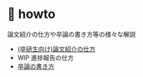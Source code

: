 # 🤯 howto

論文紹介の仕方や卒論の書き方等の様々な解説

- [(卒研生向け)論文紹介の仕方](論文紹介の仕方.pdf)
- WIP 進捗報告の仕方
- [卒論の書き方](卒論の書き方.pdf)


